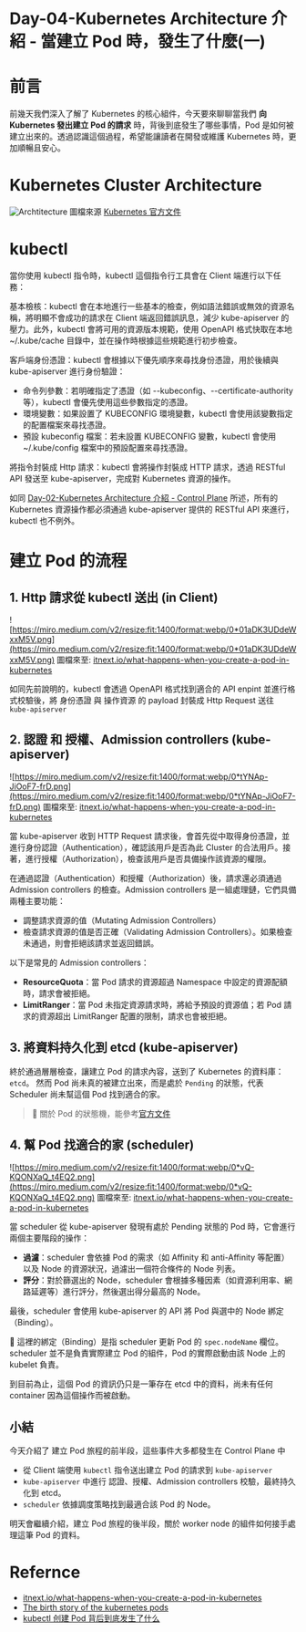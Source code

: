 
# Day-04-Kubernetes Architecture 介紹 - 當建立 Pod 時，發生了什麼(一)

# 前言
前幾天我們深入了解了 Kubernetes 的核心組件，今天要來聊聊當我們 **向 Kubernetes 發出建立 Pod 的請求** 時，背後到底發生了哪些事情，Pod 是如何被建立出來的。透過認識這個過程，希望能讓讀者在開發或維護 Kubernetes 時，更加順暢且安心。


# Kubernetes Cluster Architecture
![Archtitecture](https://kubernetes.io/images/docs/kubernetes-cluster-architecture.svg)
圖檔來源 [Kubernetes 官方文件](https://kubernetes.io/docs/concepts/architecture/)

# kubectl
當你使用 kubectl 指令時，kubectl 這個指令行工具會在 Client 端進行以下任務：

基本檢核：kubectl 會在本地進行一些基本的檢查，例如語法錯誤或無效的資源名稱，將明顯不會成功的請求在 Client 端返回錯誤訊息，減少 kube-apiserver 的壓力。此外，kubectl 會將可用的資源版本規範，使用 OpenAPI 格式快取在本地 ~/.kube/cache 目錄中，並在操作時根據這些規範進行初步檢查。

客戶端身份憑證：kubectl 會根據以下優先順序來尋找身份憑證，用於後續與 kube-apiserver 進行身份驗證：
- 命令列參數：若明確指定了憑證（如 --kubeconfig、--certificate-authority 等），kubectl 會優先使用這些參數指定的憑證。
- 環境變數：如果設置了 KUBECONFIG 環境變數，kubectl 會使用該變數指定的配置檔案來尋找憑證。
- 預設 kubeconfig 檔案：若未設置 KUBECONFIG 變數，kubectl 會使用 ~/.kube/config 檔案中的預設配置來尋找憑證。

將指令封裝成 Http 請求：kubectl 會將操作封裝成 HTTP 請求，透過 RESTful API 發送至 kube-apiserver，完成對 Kubernetes 資源的操作。

如同 [Day-02-Kubernetes Architecture 介紹 - Control Plane](https://ithelp.ithome.com.tw/articles/10347299) 所述，所有的 Kubernetes 資源操作都必須通過 kube-apiserver 提供的 RESTful API 來進行，kubectl 也不例外。

# 建立 Pod 的流程
## 1. Http 請求從 kubectl 送出 (in Client)
![https://miro.medium.com/v2/resize:fit:1400/format:webp/0*01aDK3UDdeWxxM5V.png](https://miro.medium.com/v2/resize:fit:1400/format:webp/0*01aDK3UDdeWxxM5V.png)
圖檔來至: [itnext.io/what-happens-when-you-create-a-pod-in-kubernetes](https://itnext.io/what-happens-when-you-create-a-pod-in-kubernetes-6b789b6db8a8)

如同先前說明的，kubectl 會透過 OpenAPI 格式找到適合的 API enpint 並進行格式校驗後，將 身份憑證 與 操作資源 的 payload 封裝成 Http Request 送往 `kube-apiserver` 

## 2. 認證 和 授權、Admission controllers  (kube-apiserver)
![https://miro.medium.com/v2/resize:fit:1400/format:webp/0*tYNAp-JiOoF7-frD.png](https://miro.medium.com/v2/resize:fit:1400/format:webp/0*tYNAp-JiOoF7-frD.png)
圖檔來至: [itnext.io/what-happens-when-you-create-a-pod-in-kubernetes](https://itnext.io/what-happens-when-you-create-a-pod-in-kubernetes-6b789b6db8a8)

當 kube-apiserver 收到 HTTP Request 請求後，會首先從中取得身份憑證，並進行身份認證（Authentication），確認該用戶是否為此 Cluster 的合法用戶。接著，進行授權（Authorization），檢查該用戶是否具備操作該資源的權限。

在通過認證（Authentication）和授權（Authorization）後，請求還必須通過 Admission controllers 的檢查。Admission controllers 是一組處理鏈，它們具備兩種主要功能：

- 調整請求資源的值（Mutating Admission Controllers）
- 檢查請求資源的值是否正確（Validating Admission Controllers）。如果檢查未通過，則會拒絕該請求並返回錯誤。

以下是常見的 Admission controllers：

- **ResourceQuota**：當 Pod 請求的資源超過 Namespace 中設定的資源配額時，請求會被拒絕。
- **LimitRanger**：當 Pod 未指定資源請求時，將給予預設的資源值；若 Pod 請求的資源超出 LimitRanger 配置的限制，請求也會被拒絕。

## 3. 將資料持久化到 etcd (kube-apiserver)
終於通過層層檢查，讓建立 Pod 的請求內容，送到了 Kubernetes 的資料庫：`etcd`。
然而 Pod 尚未真的被建立出來，而是處於 `Pending` 的狀態，代表 Scheduler 尚未幫這個 Pod 找到適合的家。
> 📘 關於 Pod 的狀態機，能參考[官方文件](https://kubernetes.io/docs/concepts/workloads/pods/pod-lifecycle/#pod-phase)

## 4. 幫 Pod 找適合的家 (scheduler)
![https://miro.medium.com/v2/resize:fit:1400/format:webp/0*vQ-KQONXaQ_t4EQ2.png](https://miro.medium.com/v2/resize:fit:1400/format:webp/0*vQ-KQONXaQ_t4EQ2.png)
圖檔來至: [itnext.io/what-happens-when-you-create-a-pod-in-kubernetes](https://itnext.io/what-happens-when-you-create-a-pod-in-kubernetes-6b789b6db8a8)

當 scheduler 從 kube-apiserver 發現有處於 Pending 狀態的 Pod 時，它會進行兩個主要階段的操作：
- **過濾**：scheduler 會依據 Pod 的需求（如 Affinity 和 anti-Affinity 等配置）以及 Node 的資源狀況，過濾出一個符合條件的 Node 列表。
- **評分**：對於篩選出的 Node，scheduler 會根據多種因素（如資源利用率、網路延遲等）進行評分，然後選出得分最高的 Node。

最後，scheduler 會使用 kube-apiserver 的 API 將 Pod 與選中的 Node 綁定（Binding）。

📘 這裡的綁定（Binding）是指 scheduler 更新 Pod 的 `spec.nodeName` 欄位。scheduler 並不是負責實際建立 Pod 的組件，Pod 的實際啟動由該 Node 上的 kubelet 負責。

到目前為止，這個 Pod 的資訊仍只是一筆存在 etcd 中的資料，尚未有任何 container 因為這個操作而被啟動。


## 小結
今天介紹了 建立 Pod 旅程的前半段，這些事件大多都發生在 Control Plane 中
- 從 Client 端使用 `kubectl` 指令送出建立 Pod 的請求到 `kube-apiserver`
- `kube-apiserver` 中進行 認證、授權、Admission controllers 校驗，最終持久化到 etcd。
- `scheduler` 依據調度策略找到最適合該 Pod 的 Node。

明天會繼續介紹，建立 Pod 旅程的後半段，關於 worker node 的組件如何接手處理這筆 Pod 的資料。

# Refernce
- [itnext.io/what-happens-when-you-create-a-pod-in-kubernetes]
- [The birth story of the kubernetes pods]
- [kubectl 创建 Pod 背后到底发生了什么]

[itnext.io/what-happens-when-you-create-a-pod-in-kubernetes]:
https://itnext.io/what-happens-when-you-create-a-pod-in-kubernetes-6b789b6db8a8

[The birth story of the kubernetes pods]: https://sitereliability.in/deep-dive-the-birth-of-a-kubernetes-pod-understand-the-kubernetes-internals

[kubectl 创建 Pod 背后到底发生了什么]: https://icloudnative.io/posts/what-happens-when-k8s/

[ResourceQuota]:https://kubernetes.io/docs/concepts/policy/resource-quotas/

[LimitRanger]: https://kubernetes.io/docs/tasks/administer-cluster/manage-resources/memory-default-namespace/